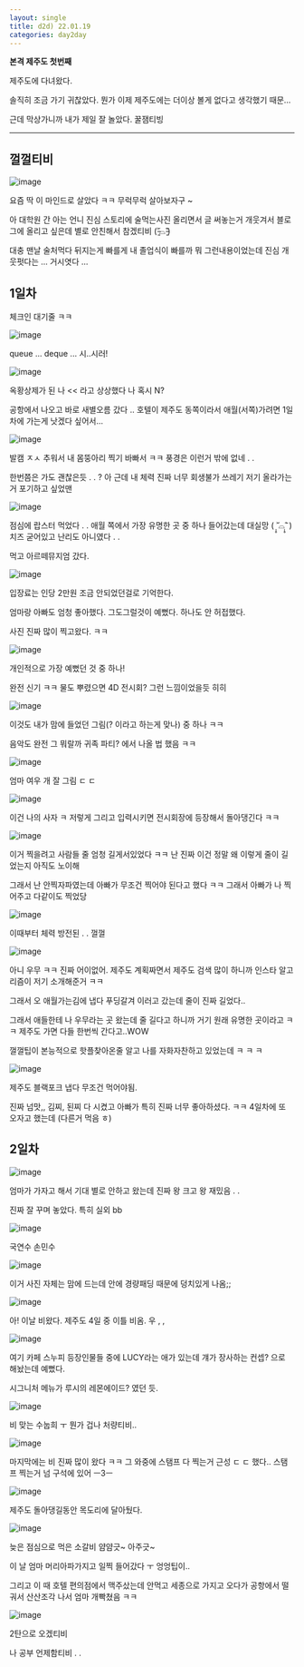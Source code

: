```yaml
---
layout: single
title: d2d) 22.01.19
categories: day2day
---
```


__본격 제주도 첫번째__

제주도에 다녀왔다.

솔직히 조금 가기 귀찮았다. 뭔가 이제 제주도에는 더이상 볼게 없다고 생각했기 때문...

근데 막상가니까 내가 제일 잘 놀았다. 꿀잼티빙

-------------------------------------------------------------------------------------------

## 껄껄티비

![image](https://user-images.githubusercontent.com/52832956/150074743-4dc6b5ae-bc2a-4674-a09e-0c28f605c914.png)

요즘 딱 이 마인드로 살았다 ㅋㅋ 무럭무럭 살아보자구 ~ 

아 대학원 간 아는 언니 진심 스토리에 술먹는사진 올리면서 글 써놓는거 개웃겨서 블로그에 올리고 싶은데 별로 안친해서 참겠티비 (˃̵͈᷄⌓˂̵͈᷅)

대충 맨날 술처먹다 뒤지는게 빠를게 내 졸업식이 빠를까 뭐 그런내용이었는데 진심 개웃펏다는 ... 거시엿다 ...

## 1일차

체크인 대기줄 ㅋㅋ 

![image](https://user-images.githubusercontent.com/52832956/150075416-e7cc2871-0c4a-4d80-918a-71bb7438d4ab.png)

queue ... deque ... 시..시러!

![image](https://user-images.githubusercontent.com/52832956/150075654-069188e4-9400-4910-9fd1-520443727969.png)

옥황상제가 된 나 << 라고 상상했다 나 혹시 N?

공항에서 나오고 바로 새별오름 갔다 .. 호텔이 제주도 동쪽이라서 애월(서쪽)가려면 1일차에 가는게 낫겠다 싶어서...

![image](https://user-images.githubusercontent.com/52832956/150075923-dd86c541-84a3-49f3-b22a-1a789f2e9952.png)

발캠 ㅈㅅ 추워서 내 몸뚱아리 찍기 바빠서 ㅋㅋ 풍경은 이런거 밖에 없네 . . 

한번쯤은 가도 괜찮은듯 . . ? 아 근데 내 체력 진짜 너무 회생불가 쓰레기 저기 올라가는거 포기하고 싶었맨

![image](https://user-images.githubusercontent.com/52832956/150076102-0b3412b9-8ff8-489e-9f0e-34913a251075.png)

점심에 랍스터 먹었다 . . 애월 쪽에서 가장 유명한 곳 중 하나 들어갔는데 대실망 ( ˃̣̣̥᷄⌓˂̣̣̥᷅ ) 치즈 굳어있고 난리도 아니였다 . . 

먹고 아르떼뮤지엄 갔다.

![image](https://user-images.githubusercontent.com/52832956/150076304-b3109f8e-03e5-4a62-8b3d-27c94df836ca.png)

입장료는 인당 2만원 조금 안되었던걸로 기억한다.

엄마랑 아빠도 엄청 좋아했다. 그도그럴것이 예뻤다. 하나도 안 허접했다.

사진 진짜 많이 찍고왔다. ㅋㅋ

![image](https://user-images.githubusercontent.com/52832956/150076428-b2a56f1e-4c71-4ccc-a77b-39f734dff329.png)

개인적으로 가장 예뻤던 것 중 하나!

완전 신기 ㅋㅋ 물도 뿌렸으면 4D 전시회? 그런 느낌이었을듯 히히

![image](https://user-images.githubusercontent.com/52832956/150076582-23d6ddc2-e0bb-4c8b-9001-bc986960ea2e.png)

이것도 내가 맘에 들었던 그림(? 이라고 하는게 맞나) 중 하나 ㅋㅋ 

음악도 완전 그 뭐랄까 귀족 파티? 에서 나올 법 했음 ㅋㅋ

![image](https://user-images.githubusercontent.com/52832956/150076727-8e96ee4c-71cc-48f5-8775-313946402ef1.png)

엄마 여우 개 잘 그림 ㄷ ㄷ

![image](https://user-images.githubusercontent.com/52832956/150076767-3bc39ad0-4ae0-48cb-a817-852426471d3f.png)

이건 나의 사자 ㅋ 저렇게 그리고 입력시키면 전시회장에 등장해서 돌아댕긴다 ㅋㅋ

![image](https://user-images.githubusercontent.com/52832956/150076885-859dea4c-a384-4ef0-853a-b6f63b3f1acf.png)

이거 찍을려고 사람들 줄 엄청 길게서있었다 ㅋㅋ 난 진짜 이건 정말 왜 이렇게 줄이 길었는지 아직도 노이해

그래서 난 안찍자파였는데 아빠가 무조건 찍어야 된다고 했다 ㅋㅋ 그래서 아빠가 나 찍어주고 다같이도 찍었당

![image](https://user-images.githubusercontent.com/52832956/150077049-3e128db1-d781-49e5-9ee9-8df2764e4fdf.png)

이때부터 체력 방전된 . . 껄껄

![image](https://user-images.githubusercontent.com/52832956/150077119-a7eb89fc-eb3d-466d-afd3-c4958ac6daa2.png)

아니 우무 ㅋㅋ 진짜 어이없어. 제주도 계획짜면서 제주도 검색 많이 하니까 인스타 알고리즘이 저기 소개해준거 ㅋㅋ 

그래서 오 애월가는김에 냅다 푸딩갈겨 이러고 갔는데 줄이 진짜 길었다..

그래서 애들한테 나 우무라는 곳 왔는데 줄 길다고 하니까 거기 원래 유명한 곳이라고 ㅋㅋ 제주도 가면 다들 한번씩 간다고..WOW

껄껄팁이 본능적으로 핫플찾아온줄 알고 나를 자화자찬하고 있었는데 ㅋ ㅋ ㅋ

![image](https://user-images.githubusercontent.com/52832956/150077459-5aa0f87c-fb6c-4a4c-b9df-23c43a27e6a9.png)

제주도 블랙포크 냅다 무조건 먹어야됨.

진짜 넘맛,, 김찌, 된찌 다 시켰고 아빠가 특히 진짜 너무 좋아하셨다. ㅋㅋ 4일차에 또 오자고 했는데 (다른거 먹음 ㅎ)

## 2일차

![image](https://user-images.githubusercontent.com/52832956/150077736-46201ddf-bab9-487c-93d7-a4dc8356a5cd.png)

엄마가 가자고 해서 기대 별로 안하고 왔는데 진짜 왕 크고 왕 재밌음 . . 

진짜 잘 꾸며 놓았다. 특히 실외 bb

![image](https://user-images.githubusercontent.com/52832956/150077893-aa6cdba4-9902-433e-a198-d1de830ec2ac.png)

국연수 손민수

![image](https://user-images.githubusercontent.com/52832956/150077964-b1bf0eb3-ed13-4679-a9b9-73b767439555.png)

이거 사진 자체는 맘에 드는데 안에 경량패딩 때문에 덩치있게 나옴;;

![image](https://user-images.githubusercontent.com/52832956/150078099-5fbad69a-8ad9-458a-9500-69663cc9b062.png)

아! 이날 비왔다. 제주도 4일 중 이틀 비옴. 우 , ,

![image](https://user-images.githubusercontent.com/52832956/150078185-0a76f581-c263-4c8b-95af-6eec1d719476.png)

여기 카페 스누피 등장인물들 중에 LUCY라는 애가 있는데 걔가 장사하는 컨셉? 으로 해놨는데 예뻤다.

시그니처 메뉴가 루시의 레몬에이드? 였던 듯.

![image](https://user-images.githubusercontent.com/52832956/150078316-6b35fdf5-9ab0-4ada-b828-5edbb759c9b8.png)

비 맞는 수눕희 ㅜ 뭔가 겁나 처량티비..

![image](https://user-images.githubusercontent.com/52832956/150078463-449c2b1b-205e-4ad0-8420-7d4272023b7e.png)

마지막에는 비 진짜 많이 왔다 ㅋㅋ 그 와중에 스탬프 다 찍는거 근성 ㄷ ㄷ 했다.. 스탬프 찍는거 넘 구석에 있어 ㅡ3ㅡ

![image](https://user-images.githubusercontent.com/52832956/150078582-0b6d1fd7-924a-4b8e-a3d7-54aa0a49ce9b.png)

제주도 돌아댕길동안 목도리에 달아뒀다.

![image](https://user-images.githubusercontent.com/52832956/150078708-0fe0dc2c-b29d-410a-91cf-225b6a4bd7ad.png)

늦은 점심으로 먹은 소갈비 얌얌긋~ 아주긋~

이 날 엄마 머리아파가지고 일찍 들어갔다 ㅜ 엉엉팁이..

그리고 이 때 호텔 편의점에서 맥주샀는데 안먹고 세종으로 가지고 오다가 공항에서 떨궈서 산산조각 나서 엄마 개빡쳤음 ㅋㅋ

![image](https://user-images.githubusercontent.com/52832956/150078939-6cc02dd1-dfa7-47fd-9a7a-da01aa877ea2.png)

2탄으로 오겠티비

나 공부 언제함티비 . .
